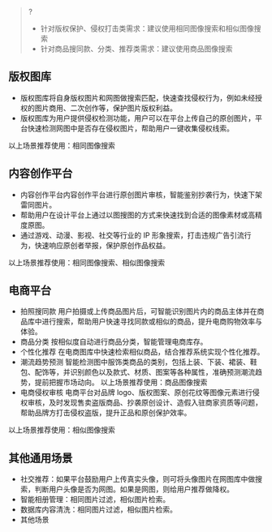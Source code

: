 >?
>- 针对版权保护、侵权打击类需求：建议使用相同图像搜索和相似图像搜索
>- 针对商品搜同款、分类、推荐类需求：建议使用商品图像搜索

## 版权图库
- 版权图库将自身版权图片和网图做搜索匹配，快速查找侵权行为，例如未经授权的图片商用、二次创作等，保护图片版权利益。
- 版权图库为用户提供侵权检测功能，用户可以在平台上传自己的原创图片，平台快速检测网图中是否存在侵权图片，帮助用户一键收集侵权线索。

以上场景推荐使用：相同图像搜索

## 内容创作平台
- 内容创作平台内容创作平台进行原创图片审核，智能鉴别抄袭行为，快速下架雷同图片。
- 帮助用户在设计平台上通过以图搜图的方式来快速找到合适的图像素材或高精度原图。
- 通过游戏、动漫、影视、社交等行业的 IP 形象搜索，打击违规广告引流行为，快速响应原创者举报，保护原创作品权益。

以上场景推荐使用：相同图像搜索、相似图像搜索

## 电商平台
- 拍照搜同款
用户拍摄或上传商品图片后，可智能识别图片内的商品主体并在商品库中进行搜索，帮助用户快速寻找同款或相似的商品，提升电商购物效率与体验。
- 商品分类
按相似度自动进行商品分类，智能管理电商库存。
- 个性化推荐
在电商图库中快速检索相似商品，结合推荐系统实现个性化推荐。
- 潮流趋势预测
智能检测图中服饰类商品的类别，包括上装、下装、裙装、鞋包、配饰等，并识别颜色以及款式、材质、图案等各种属性，准确预测潮流趋势，提前把握市场动向。
以上场景推荐使用：商品图像搜索
- 电商侵权审核
电商平台对品牌 logo、版权图案、原创花纹等图像元素进行侵权审核，及时发现售卖盗版商品、抄袭原创设计、造假入驻商家资质等问题，帮助品牌方打击侵权盗版，提升正品和原创保护效率。

以上场景推荐使用：相似图像搜索

## 其他通用场景
- 社交推荐：如果平台鼓励用户上传真实头像，则可将头像图片在网图库中做搜索，判断用户头像是否为网图。如果是网图，则给用户推荐做降权。
- 智能相册管理：相同图片过滤，相似图片检索。
- 数据库内容清洗：相同图片过滤，相似图片检索。
- 其他场景